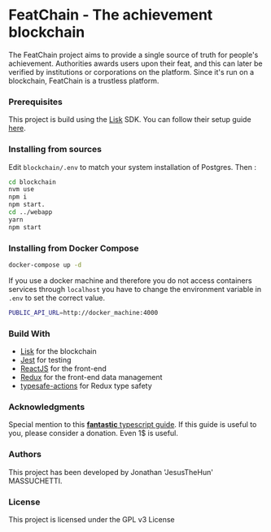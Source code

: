 # FeatChain - The achievement blockchain

The FeatChain project aims to provide a single source of truth for people's achievement.
Authorities awards users upon their feat, and this can later be verified by institutions or corporations on the platform.
Since it's run on a blockchain, FeatChain is a trustless platform.

### Prerequisites

This project is build using the [Lisk](https://lisk.io) SDK. You can follow their setup guide [here](https://lisk.io/documentation/lisk-sdk/setup.html).

### Installing from sources

Edit `blockchain/.env` to match your system installation of Postgres.
Then :

```bash
cd blockchain
nvm use
npm i
npm start.
cd ../webapp
yarn
npm start
```

### Installing from Docker Compose

```bash
docker-compose up -d
```

If you use a docker machine and therefore you do not access containers services through `localhost` you have to change the environment variable in `.env` to set the correct value.

```bash
PUBLIC_API_URL=http://docker_machine:4000
```
 

### Build With

* [Lisk](https://lisk.io) for the blockchain
* [Jest](http://jestjs.io) for testing
* [ReactJS](https://reactjs.org) for the front-end
* [Redux]() for the front-end data management
* [typesafe-actions](https://github.com/piotrwitek/typesafe-actions) for Redux type safety 

### Acknowledgments

Special mention to this [**fantastic** typescript guide](https://github.com/piotrwitek/react-redux-typescript-guide).
If this guide is useful to you, please consider a donation. Even 1$ is useful. 

### Authors

This project has been developed by Jonathan 'JesusTheHun' MASSUCHETTI.

### License

This project is licensed under the GPL v3 License
